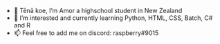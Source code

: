 - 👋 Tēnā koe, I’m Amor a highschool student in New Zealand
- 🌱 I’m interested and currently learning Python, HTML, CSS, Batch, C# and R
- 📫 Feel free to add me on discord: raspberry#9015

<!---
amooo-ooo/amooo-ooo is a ✨ special ✨ repository because its `README.md` (this file) appears on your GitHub profile.
You can click the Preview link to take a look at your changes.
--->
